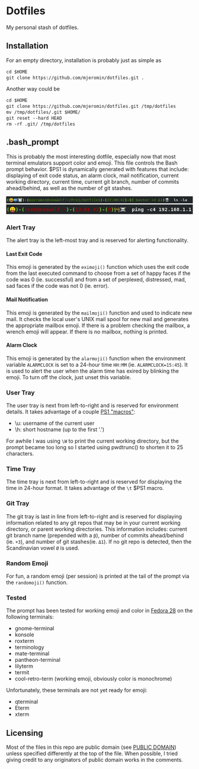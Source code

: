 # Dotfiles
My personal stash of dotfiles.

## Installation
For an empty directory, installation is probably just as simple as
```
cd $HOME
git clone https://github.com/mjeromin/dotfiles.git .
```

Another way could be
```
cd $HOME
git clone https://github.com/mjeromin/dotfiles.git /tmp/dotfiles
mv /tmp/dotfiles/.git $HOME/
git reset --hard HEAD
rm -rf .git/ /tmp/dotfiles
```

## .bash_prompt
This is probably the most interesting dotfile, especially now that most terminal emulators support color and emoji. This file controls the Bash prompt behavior. $PS1 is dynamically generated with features that include: displaying of exit code status, an alarm clock, mail notification, current working directory, current time, current git branch, number of commits ahead/behind, as well as the number of git stashes.

![](.img/full-prompt1.png)
![](.img/root-prompt1.png)

### Alert Tray
The alert tray is the left-most tray and is reserved for alerting functionality.

#### Last Exit Code
This emoji is generated by the `eximoji()` function which uses the exit code from the last executed command to choose from a set of happy faces if the code was 0 (ie. successful) and from a set of perplexed, distressed, mad, sad faces if the code was not 0 (ie. error).

#### Mail Notification
This emoji is generated by the `mailmoji()` function and used to indicate new mail. It checks the local user's UNIX mail spool for new mail and generates the appropriate mailbox emoji. If there is a problem checking the mailbox, a wrench emoji will appear. If there is no mailbox, nothing is printed. 

#### Alarm Clock
This emoji is generated by the `alarmoji()` function when the environment variable `ALARMCLOCK` is set to a 24-hour time `HH:MM` (ie. `ALARMCLOCK=15:45`). It is used to alert the user when the alarm time has exired by blinking the emoji. To turn off the clock, just unset this variable.

### User Tray
The user tray is next from left-to-right and is reserved for environment details. It takes advantage of a couple [PS1 "macros"](https://www.gnu.org/software/bash/manual/html_node/Controlling-the-Prompt.html):
* \u: username of the current user
* \h: short hostname (up to the first '.')

For awhile I was using `\W` to print the current working directory, but the prompt became too long so I started using pwdtrunc() to shorten it to 25 characters.

### Time Tray
The time tray is next from left-to-right and is reserved for displaying the time in 24-hour format. It takes advantage of the `\t` $PS1 macro.

### Git Tray
The git tray is last in line from left-to-right and is reserved for displaying information related to any git repos that may be in your current working directory, or parent working directories. This information includes: current git branch name (prepended with a `β`), number of commits ahead/behind (ie. `+3`), and number of git stashes(ie. `Δ1`). If no git repo is detected, then the Scandinavian vowel `Ø` is used.

### Random Emoji
For fun, a random emoji (per session) is printed at the tail of the prompt via the `randomoji()` function.

### Tested
The prompt has been tested for working emoji and color in [Fedora 28](https://getfedora.org/) on the following terminals:
* gnome-terminal
* konsole
* roxterm
* terminology
* mate-terminal
* pantheon-terminal
* lilyterm
* termit
* cool-retro-term (working emoji, obviously color is monochrome)

Unfortunately, these terminals are not yet ready for emoji:
* qterminal
* Eterm
* xterm

## Licensing
Most of the files in this repo are public domain (see [PUBLIC DOMAIN](./LICENSE-PUBLICDOMAIN)) unless specified differently at the top of the file. When possible, I tried giving credit to any originators of public domain works in the comments.
